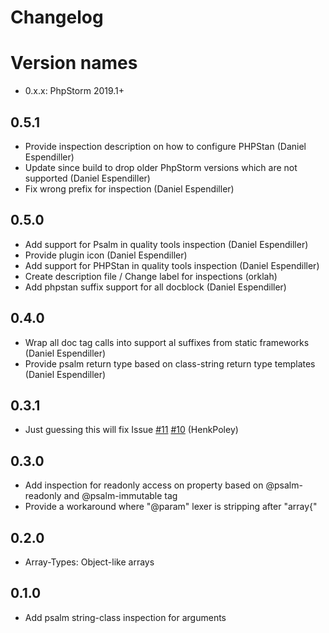 Changelog
=========

# Version names
* 0.x.x: PhpStorm 2019.1+

## 0.5.1
* Provide inspection description on how to configure PHPStan (Daniel Espendiller)
* Update since build to drop older PhpStorm versions which are not supported (Daniel Espendiller)
* Fix wrong prefix for inspection (Daniel Espendiller)

## 0.5.0
* Add support for Psalm in quality tools inspection (Daniel Espendiller)
* Provide plugin icon (Daniel Espendiller)
* Add support for PHPStan in quality tools inspection (Daniel Espendiller)
* Create description file / Change label for inspections (orklah)
* Add phpstan suffix support for all docblock (Daniel Espendiller)

## 0.4.0
* Wrap all doc tag calls into support al suffixes from static frameworks (Daniel Espendiller)
* Provide psalm return type based on class-string return type templates (Daniel Espendiller)

## 0.3.1
* Just guessing this will fix Issue [#11](https://github.com/Haehnchen/idea-php-generics-plugin/issues/11) [#10](https://github.com/Haehnchen/idea-php-generics-plugin/issues/10) (HenkPoley)

## 0.3.0
* Add inspection for readonly access on property based on @psalm-readonly and @psalm-immutable tag
* Provide a workaround where "@param" lexer is stripping after "array{"

## 0.2.0
* Array-Types: Object-like arrays

## 0.1.0
* Add psalm string-class inspection for arguments

